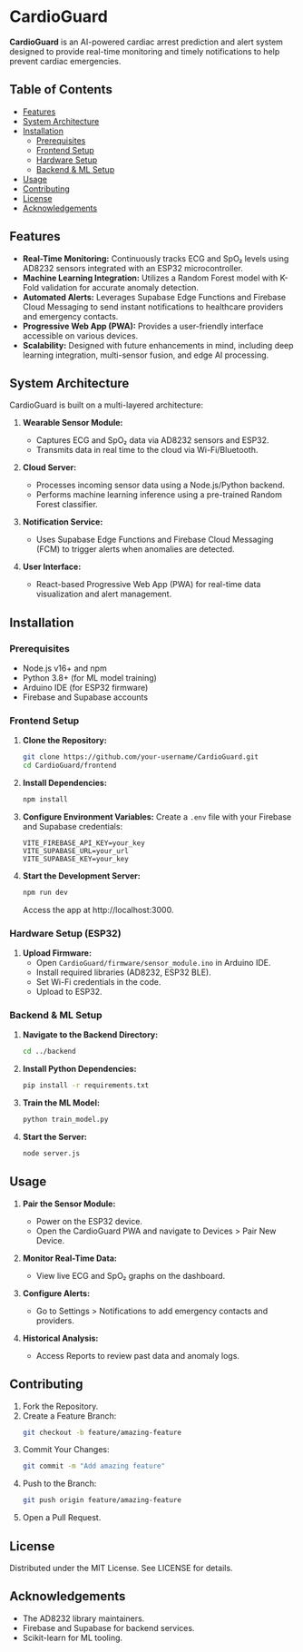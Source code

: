 # CardioGuard

**CardioGuard** is an AI-powered cardiac arrest prediction and alert system designed to provide real-time monitoring and timely notifications to help prevent cardiac emergencies.

## Table of Contents
- [Features](#features)
- [System Architecture](#system-architecture)
- [Installation](#installation)
  - [Prerequisites](#prerequisites)
  - [Frontend Setup](#frontend-setup)
  - [Hardware Setup](#hardware-setup-esp32)
  - [Backend & ML Setup](#backend--ml-setup)
- [Usage](#usage)
- [Contributing](#contributing)
- [License](#license)
- [Acknowledgements](#acknowledgements)

## Features

- **Real-Time Monitoring:** Continuously tracks ECG and SpO₂ levels using AD8232 sensors integrated with an ESP32 microcontroller.
- **Machine Learning Integration:** Utilizes a Random Forest model with K-Fold validation for accurate anomaly detection.
- **Automated Alerts:** Leverages Supabase Edge Functions and Firebase Cloud Messaging to send instant notifications to healthcare providers and emergency contacts.
- **Progressive Web App (PWA):** Provides a user-friendly interface accessible on various devices.
- **Scalability:** Designed with future enhancements in mind, including deep learning integration, multi-sensor fusion, and edge AI processing.

## System Architecture

CardioGuard is built on a multi-layered architecture:

1. **Wearable Sensor Module:**  
   - Captures ECG and SpO₂ data via AD8232 sensors and ESP32.
   - Transmits data in real time to the cloud via Wi-Fi/Bluetooth.

2. **Cloud Server:**  
   - Processes incoming sensor data using a Node.js/Python backend.
   - Performs machine learning inference using a pre-trained Random Forest classifier.

3. **Notification Service:**  
   - Uses Supabase Edge Functions and Firebase Cloud Messaging (FCM) to trigger alerts when anomalies are detected.

4. **User Interface:**  
   - React-based Progressive Web App (PWA) for real-time data visualization and alert management.

## Installation

### Prerequisites

- Node.js v16+ and npm
- Python 3.8+ (for ML model training)
- Arduino IDE (for ESP32 firmware)
- Firebase and Supabase accounts

### Frontend Setup

1. **Clone the Repository:**
   ```bash
   git clone https://github.com/your-username/CardioGuard.git
   cd CardioGuard/frontend
   ```

2. **Install Dependencies:**
   ```bash
   npm install
   ```

3. **Configure Environment Variables:**
   Create a `.env` file with your Firebase and Supabase credentials:
   ```
   VITE_FIREBASE_API_KEY=your_key
   VITE_SUPABASE_URL=your_url
   VITE_SUPABASE_KEY=your_key
   ```

4. **Start the Development Server:**
   ```bash
   npm run dev
   ```

   Access the app at http://localhost:3000.

### Hardware Setup (ESP32)

1. **Upload Firmware:**
   - Open `CardioGuard/firmware/sensor_module.ino` in Arduino IDE.
   - Install required libraries (AD8232, ESP32 BLE).
   - Set Wi-Fi credentials in the code.
   - Upload to ESP32.

### Backend & ML Setup

1. **Navigate to the Backend Directory:**
   ```bash
   cd ../backend
   ```

2. **Install Python Dependencies:**
   ```bash
   pip install -r requirements.txt
   ```

3. **Train the ML Model:**
   ```bash
   python train_model.py
   ```

4. **Start the Server:**
   ```bash
   node server.js
   ```

## Usage

1. **Pair the Sensor Module:**
   - Power on the ESP32 device.
   - Open the CardioGuard PWA and navigate to Devices > Pair New Device.

2. **Monitor Real-Time Data:**
   - View live ECG and SpO₂ graphs on the dashboard.

3. **Configure Alerts:**
   - Go to Settings > Notifications to add emergency contacts and providers.

4. **Historical Analysis:**
   - Access Reports to review past data and anomaly logs.

## Contributing

1. Fork the Repository.
2. Create a Feature Branch:
   ```bash
   git checkout -b feature/amazing-feature
   ```
3. Commit Your Changes:
   ```bash
   git commit -m "Add amazing feature"
   ```
4. Push to the Branch:
   ```bash
   git push origin feature/amazing-feature
   ```
5. Open a Pull Request.

## License

Distributed under the MIT License. See LICENSE for details.

## Acknowledgements

- The AD8232 library maintainers.
- Firebase and Supabase for backend services.
- Scikit-learn for ML tooling.
